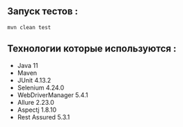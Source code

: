 ## Запуск тестов :
`mvn clean test`

## Технологии которые используются :
- Java 11
- Maven 
- JUnit 4.13.2
- Selenium 4.24.0
- WebDriverManager 5.4.1
- Allure 2.23.0
- Aspectj 1.8.10
- Rest Assured 5.3.1
